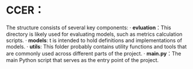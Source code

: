 # CCER：
The structure consists of several key components:
· **evluation**：This directory is likely used for evaluating models, such as metrics calculation scripts.
· **models**: t is intended to hold definitions and implementations of models.
· **utils**: This folder probably contains utility functions and tools that are commonly used across different parts of the project.
· **main.py**：The main Python script that serves as the entry point of the project.
